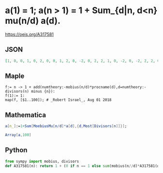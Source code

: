 # a\(1\) \= 1; a\(n \> 1\) \= 1 \+ Sum\_\{d\|n, d<n\} mu\(n/d\) a\(d\)\.
https://oeis.org/A317581
## JSON
```JSON
[1, 0, 0, 1, 0, 2, 0, 0, 1, 2, 0, -2, 0, 2, 2, 1, 0, -2, 0, -2, 2, 2, 0, 4, 1, 2, 0, -2, 0, -6, 0, 0, 2, 2, 2, 7, 0, 2, 2, 4, 0, -6, 0, -2, -2, 2, 0, -4, 1, -2, 2, -2, 0, 4, 2, 4, 2, 2, 0, 16, 0, 2, -2, 1, 2, -6, 0, -2, 2, -6, 0, -12, 0, 2, -2, -2, 2, -6, 0, -4]
```
## Maple
```Maple
f:= n -> 1 + add(numtheory:-mobius(n/d)*procname(d),d=numtheory:-divisors(n) minus {n}):
f(1):= 1:
map(f, [$1..100]); # _Robert Israel_, Aug 01 2018
```
## Mathematica
```Mathematica
a[n_]:=1+Sum[MoebiusMu[n/d]*a[d],{d,Most[Divisors[n]]}];
```
```Mathematica
Array[a,100]
```
## Python
```Python
from sympy import mobius, divisors
def A317581(n): return 1 + (0 if n == 1 else sum(mobius(n//d)*A317581(d) for d in divisors(n,generator=True) if d < n)) # _Chai Wah Wu_, Jan 14 2022
```

